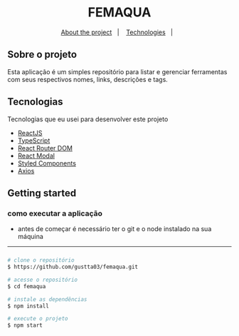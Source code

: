 
<h1 align="center">
  FEMAQUA
</h1>


<p align="center">
  <a href="#-about-the-project">About the project</a>&nbsp;&nbsp;&nbsp;|&nbsp;&nbsp;&nbsp;
  <a href="#-technologies">Technologies</a>&nbsp;&nbsp;&nbsp;|&nbsp;&nbsp;&nbsp;
  
</p>

## Sobre o projeto
<p>Esta aplicação é um simples repositório para listar e gerenciar ferramentas com seus respectivos nomes, links, descrições e tags.</p>

## Tecnologias

Tecnologias que eu usei para desenvolver este projeto

- [ReactJS](https://reactjs.org/)
- [TypeScript](https://www.typescriptlang.org/)
- [React Router DOM](https://reacttraining.com/react-router/)
- [React Modal](https://www.npmjs.com/package/react-modal)
- [Styled Components](https://styled-components.com/)
- [Axios](https://github.com/axios/axios)

## Getting started

### como executar a aplicação 

- antes de começar é necessário ter o git e o node instalado na sua máquina

****
### 
```bash
# clone o repositório 
$ https://github.com/gustta03/femaqua.git

# acesse o repositório 
$ cd femaqua

# instale as dependências
$ npm install

# execute o projeto 
$ npm start
```
